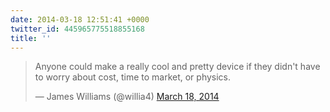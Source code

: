 ```yaml
---
date: 2014-03-18 12:51:41 +0000
twitter_id: 445965775518855168
title: ''
---
```


<blockquote class="twitter-tweet"><p lang="en" dir="ltr">Anyone could make a really cool and pretty device if they didn&#39;t have to worry about cost, time to market, or physics.</p>&mdash; James Williams (@willia4) <a href="https://twitter.com/willia4/status/445943712649322496?ref_src=twsrc%5Etfw">March 18, 2014</a></blockquote>
<script async src="https://platform.twitter.com/widgets.js" charset="utf-8"></script>
